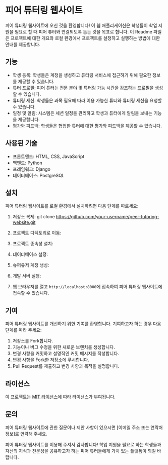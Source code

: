 # 피어 튜터링 웹사이트

피어 튜터링 웹사이트에 오신 것을 환영합니다! 이 웹 애플리케이션은 학생들이 학업 지원을 필요로 할 때 피어 튜터와 연결되도록 돕는 것을 목표로 합니다. 이 Readme 파일은 프로젝트에 대한 개요와 로컬 환경에서 프로젝트를 설정하고 실행하는 방법에 대한 안내를 제공합니다.

## 기능

- 학생 등록: 학생들은 계정을 생성하고 튜터링 서비스에 접근하기 위해 필요한 정보를 제공할 수 있습니다.
- 튜터 프로필: 피어 튜터는 전문 분야 및 튜터링 가능 시간을 강조하는 프로필을 생성할 수 있습니다.
- 튜터링 세션: 학생들은 과목 필요에 따라 이용 가능한 튜터와 튜터링 세션을 요청할 수 있습니다.
- 일정 및 알림: 시스템은 세션 일정을 관리하고 학생과 튜터에게 알림을 보내는 기능을 제공합니다.
- 평가와 피드백: 학생들은 협업한 튜터에 대한 평가와 피드백을 제공할 수 있습니다.

## 사용된 기술

- 프론트엔드: HTML, CSS, JavaScript
- 백엔드: Python
- 프레임워크: Django
- 데이터베이스: PostgreSQL

## 설치

피어 튜터링 웹사이트를 로컬 환경에서 설치하려면 다음 단계를 따르세요:

1. 저장소 복제:
git clone https://github.com/your-username/peer-tutoring-website.git


2. 프로젝트 디렉토리로 이동:

3. 프로젝트 종속성 설치:

4. 데이터베이스 설정:

5. 슈퍼유저 계정 생성:

6. 개발 서버 실행:

7. 웹 브라우저를 열고 `http://localhost:8000`에 접속하여 피어 튜터링 웹사이트에 접속할 수 있습니다.

## 기여

피어 튜터링 웹사이트를 개선하기 위한 기여를 환영합니다. 기여하고자 하는 경우 다음 단계를 따라 주세요:

1. 저장소를 Fork합니다.
2. 기능이나 버그 수정을 위한 새로운 브랜치를 생성합니다.
3. 변경 사항을 커밋하고 설명적인 커밋 메시지를 작성합니다.
4. 변경 사항을 Fork한 저장소에 푸시합니다.
5. Pull Request를 제출하고 변경 사항과 목적을 설명합니다.

## 라이선스

이 프로젝트는 [MIT 라이선스](LICENSE)에 따라 라이선스가 부여됩니다.

## 문의

피어 튜터링 웹사이트에 관한 질문이나 제안 사항이 있으시면 [이메일 주소 또는 연락처 정보]로 연락해 주세요.

피어 튜터링 웹사이트를 이용해 주셔서 감사합니다! 학업 지원을 필요로 하는 학생들과 자신의 지식과 전문성을 공유하고자 하는 피어 튜터들에게 가치 있는 플랫폼이 되길 바랍니다.
